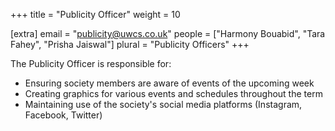 +++
title = "Publicity Officer"
weight = 10

[extra]
email = "publicity@uwcs.co.uk"
people = ["Harmony Bouabid", "Tara Fahey", "Prisha Jaiswal"]
plural = "Publicity Officers"
+++

The Publicity Officer is responsible for:

- Ensuring society members are aware of events of the upcoming week
- Creating graphics for various events and schedules throughout the term
- Maintaining use of the society's social media platforms (Instagram, Facebook, Twitter)